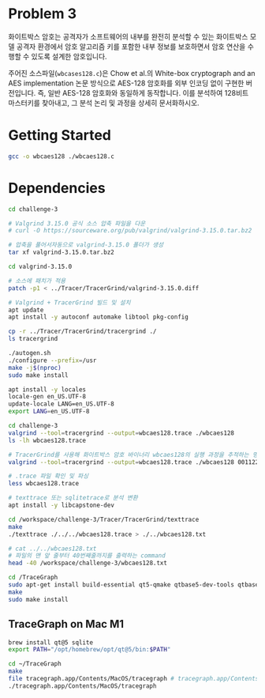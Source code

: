 # Problem 3

화이트박스 암호는 공격자가 소프트웨어의 내부를 완전히 분석할 수 있는 화이트박스 모델 공격자 환경에서 암호 알고리즘 키를 포함한 내부 정보를 보호하면서 암호 연산을 수행할 수 있도록 설계한 암호입니다.

주어진 소스파일(`wbcases128.c`)은 Chow et al.의 White-box cryptograph and an AES implementation 논문 방식으로 AES-128 암호화를 외부 인코딩 없이 구현한 버전입니다. 즉, 일반 AES-128 암호화와 동일하게 동작합니다. 이를 분석하여 128비트 마스터키를 찾아내고, 그 분석 논리 및 과정을 상세히 문서화하시오.

# Getting Started

```bash
gcc -o wbcaes128 ./wbcaes128.c
```

# Dependencies

```bash
cd challenge-3

# Valgrind 3.15.0 공식 소스 압축 파일을 다운
# curl -O https://sourceware.org/pub/valgrind/valgrind-3.15.0.tar.bz2

# 압축을 풀어서자동으로 valgrind-3.15.0 폴더가 생성
tar xf valgrind-3.15.0.tar.bz2

cd valgrind-3.15.0

# 소스에 패치가 적용
patch -p1 < ../Tracer/TracerGrind/valgrind-3.15.0.diff

# Valgrind + TracerGrind 빌드 및 설치
apt update
apt install -y autoconf automake libtool pkg-config

cp -r ../Tracer/TracerGrind/tracergrind ./
ls tracergrind

./autogen.sh
./configure --prefix=/usr
make -j$(nproc)
sudo make install

apt install -y locales
locale-gen en_US.UTF-8
update-locale LANG=en_US.UTF-8
export LANG=en_US.UTF-8
```

```bash
cd challenge-3
valgrind --tool=tracergrind --output=wbcaes128.trace ./wbcaes128
ls -lh wbcaes128.trace

# TracerGrind를 사용해 화이트박스 암호 바이너리 wbcaes128의 실행 과정을 추적하는 명령어
valgrind --tool=tracergrind --output=wbcaes128.trace ./wbcaes128 00112233445566778899aabbccddeeff

# .trace 파일 확인 및 파싱
less wbcaes128.trace

# texttrace 또는 sqlitetrace로 분석 변환
apt install -y libcapstone-dev

cd /workspace/challenge-3/Tracer/TracerGrind/texttrace
make
./texttrace ./../../wbcaes128.trace > ./../wbcaes128.txt

# cat ../../wbcaes128.txt
# 파일의 맨 앞 줄부터 40번째줄까지를 출력하는 command
head -40 /workspace/challenge-3/wbcaes128.txt
```

```bash
cd /TraceGraph
sudo apt-get install build-essential qt5-qmake qtbase5-dev-tools qtbase5-dev libsqlite3-dev
make
sudo make install

```

## TraceGraph on Mac M1

```bash
brew install qt@5 sqlite
export PATH="/opt/homebrew/opt/qt@5/bin:$PATH"
```

```bash
cd ~/TraceGraph
make
file tracegraph.app/Contents/MacOS/tracegraph # tracegraph.app/Contents/MacOS/tracegraph: Mach-O 64-bit executable arm64
./tracegraph.app/Contents/MacOS/tracegraph
```